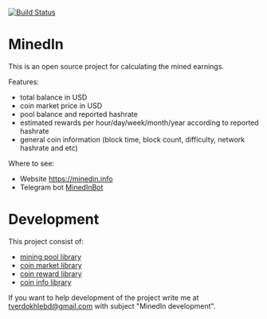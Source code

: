 [![Build Status](https://travis-ci.org/tverdokhlebd/mined-in.svg?branch=master)](https://travis-ci.org/tverdokhlebd/mined-in)
# MinedIn
This is an open source project for calculating the mined earnings.

Features:
- total balance in USD
- coin market price in USD
- pool balance and reported hashrate
- estimated rewards per hour/day/week/month/year according to reported hashrate
- general coin information (block time, block count, difficulty, network hashrate and etc)

Where to see:
- Website <a href="https://minedin.info">https://minedin.info</a>
- Telegram bot <a href="https://t.me/MinedInBot">MinedInBot</a>

# Development
This project consist of:
- <a href="https://github.com/tverdokhlebd/mining-pool-library">mining pool library</a>
- <a href="https://github.com/tverdokhlebd/coin-market-library">coin market library</a>
- <a href="https://github.com/tverdokhlebd/coin-reward-library">coin reward library</a>
- <a href="https://github.com/tverdokhlebd/coin-info-library">coin info library</a>

If you want to help development of the project write me at <a href="mailto:tverdokhlebd@gmail.com">tverdokhlebd@gmail.com</a> with subject "MinedIn development".
